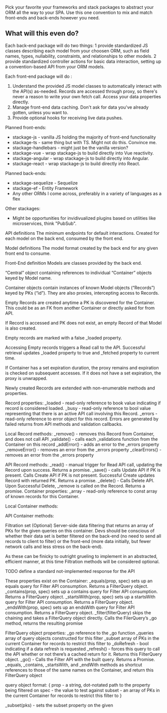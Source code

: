 Pick your favorite your frameworks and stack packages to abstract your ORM all the way to your SPA. Use this one convention to mix and match front-ends and back-ends however you need.  

## What will this even do? 
Each back-end package will do two things: 
1 provide standardized JS classes describing each model from your choosen ORM, such as field names, types, nullability, constraints, and relationships to other models.
2 provide standardized controller actions for basic data interaction, setting up a convention-based API from your ORM models. 

Each front-end package will do :
1. Understand the provided JS model classes to automatically interact with the API(s) as-needed. Records are accessed through proxy, so there's never a reason to write your own fetch call. Access your data properties directly. 
2. Manage front-end data caching. Don't ask for data you've already gotten, unless you want to.
3. Provide optional hooks for receiving live data pushes.

Planned front-ends: 
- stackage-js - vanilla JS holding the majority of front-end functionality
- stackage-ts - same thing but with TS. Might not do this. Convince me.
- stackage-handlebars - might just be the vanilla version?
- stackage-vue - wrap stackage-js to build directly into Vue reactivity.
- stackage-angular - wrap stackage-js to build directly into Angular.
- stackage-react - wrap stackage-js to build directly into React.

Planned back-ends: 
- stackage-sequelize - Sequelize
- stackage-ef - Entity Framework
- Any other ORMs I come across, preferably in a variety of languages as a flex

Other stackages: 
- Might be opportunities for invidivualized plugins based on utilities like microservices, think "PubSub". 


API definitions
The minimum endpoints for default interactions. Created for each model on the back end, consumed by the front end. 

Model definitions
The model format created by the back end for any given front end to consume.


Front-End definition
Models are classes provided by the back end. 

“Central” object containing references to individual “Container” objects keyed by Model name.

Container objects contain instances of known Model objects (“Records”) keyed by PKs (“id”). They are also proxies, intercepting access to Records. 

Empty Records are created anytime a PK is discovered for the Container. This could be as an FK from another Container or directly asked for from API.

If Record is accessed and PK does not exist, an empty Record of that Model is also created. 

Empty records are marked with a false _loaded property. 

Accessing Empty records triggers a Read call to the API. Successful retrieval updates _loaded property to true and _fetched property to current time.

If Container has a set expiration duration, the proxy remains and expiration is checked on subsequent accesses. If it does not have a set expiration, the proxy is unwrapped. 

Newly created Records are extended with non-enumerable methods and properties. 


Record properties:
_loaded - read-only reference to book value indicating if record is considered loaded.
_busy - read-only reference to bool value representing that there is an active API call involving this Record.
_errors - read-only reference to error object for this record. Errors are generated by failed returns from API methods and validation callbacks. 

Local Record methods:
_remove() - removes this Record from Container, and does not call API
_validate() - calls each _validations function from the Container on this record
_addError() - adds an error to the _errors property
_removeError() - removes an error from the _errors property
_clearErrors() - removes an error from the _errors property

API Record methods:
_read() - manual trigger for Read API call, updating the Record upon success. Returns a promise.
_save() - calls Update API if PK is present. Calls Create API if PK is not present. Successful Create updates Record with returned PK. Returns a promise.
_delete() - Calls Delete API. Upon Successful Delete, _remove is called on the Record. Returns a promise. 
Container properties: 
_array - read-only reference to const array of known records for this Container.

Local Container methods:



API Container methods:


Filtration set (Optional) 
Server-side data filtering that returns an array of PKs for the given queries on this container. Devs should be conscious of whether their data set is better filtered on the back-end (no need to send all records to client to filter) or the front-end (more data initially, but fewer network calls and less stress on the back-end). 

As these can be finicky to outright grueling to implement in an abstracted, efficient manner, at this time Filtration methods will be considered optional. 

TODO define a standard not-implemented response for the API

These properties exist on the Container:
_equals(prop, spec) sets up an equals query for Filter API consumption. Returns a FilterQuery object. 
_contains(prop, spec) sets up a contains query for Filter API consumption. Returns a FilterQuery object. 
_startsWith(prop, spec) sets up a startsWith query for Filter API consumption. Returns a FilterQuery object. 
_endsWith(prop, spec) sets up an endsWith query for Filter API consumption. Returns a FilterQuery object. 
_filter(filterQuery) skips the chaining and takes a FilterQuery object directly. Calls the FilerQuery’s _go method, returns the resulting promise

FilterQuery object properties: 
_go reference to the _go function
_queries array of query objects constructed for this filter
_subset array of PKs in the current Container for records to restrict this filter to
_doRefresh - bool indicating if a data refresh is requested
_refresh() - forces this query to call the API whether or not there’s a cached return for it. Returns this FilterQuery object.
_go() - Calls the Filter API with the built query. Returns a Promise.
_equals, _contains, _startsWith, and _endWith methods as shortcut references to those of the same names on the Container, and return this FilterQuery object

query object format: {
prop - a string, dot-notated path to the property being filtered on
spec - the value to test against
subset - an array of PKs in the current Container for records to restrict this filter to
}


_subset(pks) - sets the subset property on the given 


